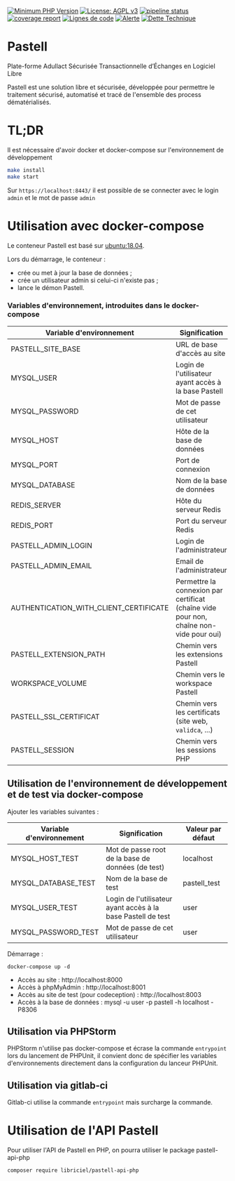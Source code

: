 [![Minimum PHP Version](http://img.shields.io/badge/php-%207.2-8892BF.svg)](https://php.net/)
[![License: AGPL v3](https://img.shields.io/badge/License-AGPL%20v3-blue.svg)](https://www.gnu.org/licenses/agpl-3.0)
[![pipeline status](https://gitlab.libriciel.fr/pastell/pastell/badges/master/pipeline.svg)](https://gitlab.libriciel.fr/pastell/pastell/commits/master)
[![coverage report](https://gitlab.libriciel.fr/pastell/pastell/badges/master/coverage.svg)](https://gitlab.libriciel.fr/pastell/pastell/commits/master)
[![Lignes de code](https://sonarqube.libriciel.fr/api/project_badges/measure?project=pastell&metric=ncloc)](https://sonarqube.libriciel.fr/dashboard?id=pastell)
[![Alerte](https://sonarqube.libriciel.fr/api/project_badges/measure?project=pastell&metric=alert_status)](https://sonarqube.libriciel.fr/dashboard?id=pastell)
[![Dette Technique](https://sonarqube.libriciel.fr/api/project_badges/measure?project=pastell&metric=sqale_index)](https://sonarqube.libriciel.fr/dashboard?id=pastell)

# Pastell

Plate-forme Adullact Sécurisée Transactionnelle d’Échanges en Logiciel Libre

Pastell est une solution libre et sécurisée, développée pour permettre le traitement sécurisé, automatisé et tracé de l'ensemble des process dématérialisés.

# TL;DR

Il est nécessaire d'avoir docker et docker-compose sur l'environnement de développement

```bash
make install
make start
```

Sur `https://localhost:8443/` il est possible de se connecter avec le login `admin` et le mot de passe `admin`


# Utilisation avec docker-compose

Le conteneur Pastell est basé sur [ubuntu:18.04](https://hub.docker.com/_/ubuntu/).

Lors du démarrage, le conteneur :
- crée ou met à jour la base de données ;
- crée un utilisateur admin si celui-ci n'existe pas ; 
- lance le démon Pastell.
 
### Variables d'environnement, introduites dans le docker-compose

| Variable d'environnement | Signification                                                                          | Valeur par défaut                                    |
|----|----------------------------------------------------------------------------------------|------------------------------------------------------|
| PASTELL_SITE_BASE | URL de base d'accès au site                                                            | http://localhost:8443/                               |
| MYSQL_USER | Login de l'utilisateur ayant accès à la base Pastell                                   | user                                                 |
| MYSQL_PASSWORD | Mot de passe de cet utilisateur                                                        | user                                                 |
| MYSQL_HOST | Hôte de la base de données                                                             | localhost                                            
| MYSQL_PORT | Port de connexion                                                                      | 3306                                                 |
| MYSQL_DATABASE | Nom de la base de données                                                              | pastell                                              |
| REDIS_SERVER | Hôte du serveur Redis                                                                  | (vide)                                               |
| REDIS_PORT | Port du serveur Redis                                                                  | 6379                                                 |
| PASTELL_ADMIN_LOGIN | Login de l'administrateur                                                              | admin                                                |
| PASTELL_ADMIN_EMAIL | Email de l'administrateur                                                              | test@libriciel.net                               |
| AUTHENTICATION_WITH_CLIENT_CERTIFICATE | Permettre la connexion par certificat (chaîne vide pour non, chaîne non-vide pour oui) | chaîne vide                                          |
| PASTELL_EXTENSION_PATH | Chemin vers les extensions Pastell                                                     | `..` (répertoire qui contient le répertoire pastell) |
| WORKSPACE_VOLUME | Chemin vers le workspace Pastell                                                       | création du volume nommé app_workspace               |
| PASTELL_SSL_CERTIFICAT | Chemin vers les certificats (site web, `validca`, ...)                                   | création du volume nommé app_certificate             |
| PASTELL_SESSION | Chemin vers les sessions PHP                                                           | création du volume nommé app_session                 |


## Utilisation de l'environnement de développement et de test via docker-compose


Ajouter les variables suivantes : 

| Variable d'environnement | Signification | Valeur par défaut |
| ----| ---- | ---- |
| MYSQL_HOST_TEST | Mot de passe root de la base de données (de test) | localhost |
| MYSQL_DATABASE_TEST | Nom de la base de test | pastell_test |
| MYSQL_USER_TEST | Login de l'utilisateur ayant accès à la base Pastell de test | user |
| MYSQL_PASSWORD_TEST | Mot de passe de cet utilisateur | user |


Démarrage : 
```
docker-compose up -d
```

- Accès au site : http://localhost:8000
- Accès à phpMyAdmin : http://localhost:8001 
- Accès au site de test (pour codeception) : http://localhost:8003
- Accès à la base de données : mysql -u user -p pastell -h localhost -P8306

## Utilisation via PHPStorm

PHPStorm n'utilise pas docker-compose et écrase la commande `entrypoint` lors du lancement de PHPUnit, 
il convient donc de spécifier les variables d'environnements directement dans la configuration du lanceur PHPUnit.


## Utilisation via gitlab-ci

Gitlab-ci utilise la commande `entrypoint` mais surcharge la commande.

# Utilisation de l'API Pastell

Pour utiliser l'API de Pastell en PHP, on pourra utiliser le package pastell-api-php

```
composer require libriciel/pastell-api-php
```
